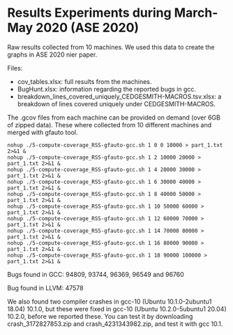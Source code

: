 Results Experiments during March-May 2020 (ASE 2020)
====================================================

Raw results collected from 10 machines. We used this data to create the graphs in ASE 2020 nier paper.

Files:
* cov_tables.xlsx: full results from the machines.
* BugHunt.xlsx: information regarding the reported bugs in gcc.
* breakdown_lines_covered_uniquely_CEDGESMITH-MACROS.tsv.xlsx: a breakdown of lines covered uniquely under CEDGESMITH-MACROS.

The .gcov files from each machine can be provided on demand (over 6GB of zipped data).
These where collected from 10 different machines and merged with gfauto tool.
```
nohup ./5-compute-coverage_RSS-gfauto-gcc.sh 1 0 0 10000 > part_1.txt 2>&1 &
nohup ./5-compute-coverage_RSS-gfauto-gcc.sh 1 2 10000 20000 > part_1.txt 2>&1 &
nohup ./5-compute-coverage_RSS-gfauto-gcc.sh 1 4 20000 30000 > part_1.txt 2>&1 &
nohup ./5-compute-coverage_RSS-gfauto-gcc.sh 1 6 30000 40000 > part_1.txt 2>&1 &
nohup ./5-compute-coverage_RSS-gfauto-gcc.sh 1 8 40000 50000 > part_1.txt 2>&1 &
nohup ./5-compute-coverage_RSS-gfauto-gcc.sh 1 10 50000 60000 > part_1.txt 2>&1 &
nohup ./5-compute-coverage_RSS-gfauto-gcc.sh 1 12 60000 70000 > part_1.txt 2>&1 &
nohup ./5-compute-coverage_RSS-gfauto-gcc.sh 1 14 70000 80000 > part_1.txt 2>&1 &
nohup ./5-compute-coverage_RSS-gfauto-gcc.sh 1 16 80000 90000 > part_1.txt 2>&1 &
nohup ./5-compute-coverage_RSS-gfauto-gcc.sh 1 18 90000 100000 > part_1.txt 2>&1 &
```

Bugs found in GCC: 94809, 93744, 96369, 96549 and 96760

Bug found in LLVM: 47578

We also found two compiler crashes in gcc-10 (Ubuntu 10.1.0-2ubuntu1 18.04) 10.1.0, but these were fixed in gcc-10 (Ubuntu 10.2.0-5ubuntu1 20.04) 10.2.0, before we reported these. You can test it by downloading crash_3172827853.zip and crash_4231343982.zip, and test it with gcc 10.1.
